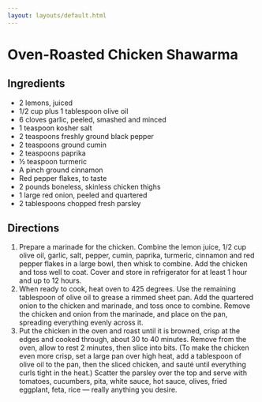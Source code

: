 ```yaml
---
layout: layouts/default.html
---
```


# Oven-Roasted Chicken Shawarma

## Ingredients

* 2 lemons, juiced
* 1/2 cup plus 1 tablespoon olive oil
* 6 cloves garlic, peeled, smashed and minced
* 1 teaspoon kosher salt
* 2 teaspoons freshly ground black pepper
* 2 teaspoons ground cumin
* 2 teaspoons paprika
* ½ teaspoon turmeric
* A pinch ground cinnamon
* Red pepper flakes, to taste
* 2 pounds boneless, skinless chicken thighs
* 1 large red onion, peeled and quartered
* 2 tablespoons chopped fresh parsley


## Directions

1. Prepare a marinade for the chicken. Combine the lemon juice, 1/2 cup olive oil, garlic, salt, pepper, cumin, paprika, turmeric, cinnamon and red pepper flakes in a large bowl, then whisk to combine. Add the chicken and toss well to coat. Cover and store in refrigerator for at least 1 hour and up to 12 hours.
2. When ready to cook, heat oven to 425 degrees. Use the remaining tablespoon of olive oil to grease a rimmed sheet pan. Add the quartered onion to the chicken and marinade, and toss once to combine. Remove the chicken and onion from the marinade, and place on the pan, spreading everything evenly across it.
3. Put the chicken in the oven and roast until it is browned, crisp at the edges and cooked through, about 30 to 40 minutes. Remove from the oven, allow to rest 2 minutes, then slice into bits. (To make the chicken even more crisp, set a large pan over high heat, add a tablespoon of olive oil to the pan, then the sliced chicken, and sauté until everything curls tight in the heat.) Scatter the parsley over the top and serve with tomatoes, cucumbers, pita, white sauce, hot sauce, olives, fried eggplant, feta, rice — really anything you desire.
